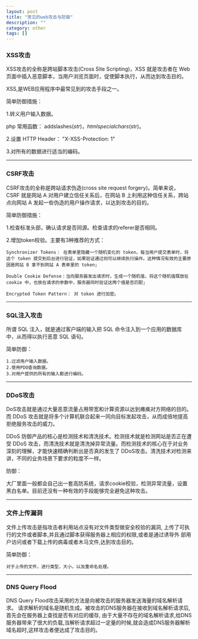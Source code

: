 ```yaml
---
layout: post
title: "常见的web攻击与防御"
description: ""
category: other
tags: []
---
```


### XSS攻击

XSS攻击的全称是跨站脚本攻击(Cross Site Scripting)，XSS 就是攻击者在 Web 页面中插入恶意脚本，当用户浏览页面时，促使脚本执行，从而达到攻击目的。

XSS,是WEB应用程序中最常见到的攻击手段之一。

简单防御措施：

1.转义用户输入数据。

php 常用函数： addslashes($str) ，htmlspecialchars($str)。

2.设置 HTTP Header： "X-XSS-Protection: 1"

3.对所有的数据进行适当的编码。

----

### CSRF攻击

CSRF攻击的全称是跨站请求伪造(cross site request forgery)。简单来说，CSRF 就是网站 A 对用户建立信任关系后，在网站 B 上利用这种信任关系，跨站点向网站 A 发起一些伪造的用户操作请求，以达到攻击的目的。

简单防御措施：

1.检查标准头部，确认请求是否同源。检查请求的referer是否相同。

2.增加token校验。主要有3种推荐的方式：
    
    Synchronizer Tokens： 在表单里隐藏一个随机变化的 token，每当用户提交表单时，将这个 token 提交到后台进行验证，如果验证通过则可以继续执行操作。这种情况有效的主要原因是网站 B 拿不到网站 A 表单里的 token;

    Double Cookie Defense：当向服务器发出请求时，生成一个随机值，将这个随机值既放在 cookie 中，也放在请求的参数中，服务器同时验证这两个值是否匹配;

    Encrypted Token Pattern： 对 token 进行加密。

----

### SQL注入攻击

所谓 SQL 注入，就是通过客户端的输入把 SQL 命令注入到一个应用的数据库中，从而得以执行恶意 SQL 语句。

简单防御：

    1.过滤用户输入数据。
    2.使用PDO查询数据。
    3.对用户提供的所有的输入都进行编码。

----

### DDoS攻击

DoS攻击就是通过大量恶意流量占用带宽和计算资源以达到瘫痪对方网络的目的。而 DDoS 攻击就是将多个计算机联合起来一同向目标发起攻击，从而成倍地提高拒绝服务攻击的威力。

DDoS 防御产品的核心是检测技术和清洗技术。检测技术就是检测网站是否正在遭受 DDoS 攻击，而清洗技术就是清洗掉异常流量。而检测技术的核心在于对业务深刻的理解，才能快速精确判断出是否真的发生了 DDoS攻击。清洗技术对检测来讲，不同的业务场景下要求的粒度不一样。

防御：

大厂里面一般都会自己出一套高防系统，请求cookie校验，检测异常流量，设置黑白名单。目前还没有一种有效的手段能够完全避免这种攻击。

----

### 文件上传漏洞

文件上传攻击是指攻击者利用站点没有对文件类型做安全校验的漏洞, 上传了可执行的文件或者脚本,并且通过脚本获得服务器上相应的权限,或者是通过诱导外 部用户访问或者下载上传的病毒或者木马文件,达到攻击目的。

简单防御：
    
    对于上传的文件，进行类型，大小，以及重命名处理。

----

### DNS Query Flood

DNS Query Flood攻击采用的方法是向被攻击的服务器发送海量的域名解析请求。
请求解析的域名是随机生成。被攻击的DNS服务器在接收到域名解析请求后,首先会在服务器上查找是否有对应的缓存, 由于大量不存在的域名解析请求,给DNS服务器带来了很大的负载,当解析请求超过一定量的时候,就会造成DNS服务器解析域名超时,这样攻击者便达成了攻击目的。

